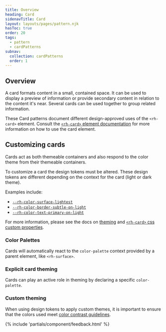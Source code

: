 ```yaml
---
title: Overview
heading: Card
sidenavTitle: Card
layout: layouts/pages/pattern.njk
hasToc: true
order: 20
tags:
  - pattern
  - cardPatterns
subnav:
  collection: cardPatterns
  order: 1
---
```


<script type="module" data-helmet>
  import '@rhds/elements/lib/elements/rh-context-picker/rh-context-picker.js';
  import '@rhds/elements/rh-card/rh-card.js';
  import '@rhds/elements/rh-cta/rh-cta.js';
  import '@rhds/elements/rh-surface/rh-surface.js';
  import '@rhds/elements/rh-avatar/rh-avatar.js';
  import '@rhds/elements/rh-accordion/rh-accordion.js';
</script>

<link rel="stylesheet" data-helmet href="/assets/packages/@rhds/elements/elements/rh-table/rh-table-lightdom.css">
<link rel="stylesheet" data-helmet href="/styles/samp.css">

## Overview

A card formats content in a small, contained space. It can be used to display a
preview of information or provide secondary content in relation to the content
it's near. Several cards can be used together to group related information.

<rh-alert state="info">These Card patterns document different design-approved 
  uses of the `<rh-card>` element. Consult the [`<rh-card>` element documentation][element]
  for more information on how to use the card element.</rh-alert>

## Customizing cards

Cards act as both themeable containers and also respond to the color theme from
their themeable containers. 

To customize a card the design tokens must be altered. These design tokens are 
different depending on the context for the card (light or dark theme).

Examples include:

- [`--rh-color-surface-lightest`][lightest]
- [`--rh-color-border-subtle-on-light`][border-subtle]
- [`--rh-color-text-primary-on-light`][text-primary]

For more information, please see the docs on [theming][theming] and
[`<rh-card>` css custom properties][css-props].

### Color Palettes

Cards will automatically react to the `color-palette` context provided by a 
parent element, like `<rh-surface>`.

<div id="card-themes" class="grid sm-two-columns">
  <uxdot-pattern allow="light, lighter, lightest"
                 src="./patterns/themes.html"></uxdot-pattern>
  <uxdot-pattern allow="dark, darker, darkest"
                 src="./patterns/themes.html"></uxdot-pattern>
</div>

### Explicit card theming

Cards can play an active role in theming by declaring a specific `color-palette`.

<uxdot-pattern src="./patterns/explicit-themes.html">
</uxdot-pattern>

### Custom theming

When using design tokens to apply custom themes, it is important to ensure that 
the colors used meet [color contrast guidelines][color-contrast].

<uxdot-pattern src="./patterns/custom-themes.html">
</uxdot-pattern>

{% include 'partials/component/feedback.html' %}

[element]: /elements/card
[css-props]: /elements/card/code/#css-custom-properties
[color-contrast]: /accessibility/design/#contrast
[theming]: /theming/
[lightest]: /tokens/color/#rh-color-surface-lightest
[border-subtle]: /tokens/border/#rh-color-border-subtle-on-light
[text-primary]: /tokens/font/#rh-color-text-primary-on-light
